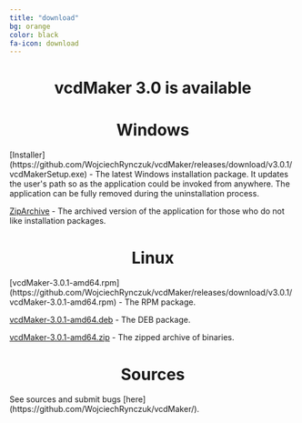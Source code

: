 ```yaml
---
title: "download"
bg: orange
color: black
fa-icon: download
---
```

<center><h1><b>vcdMaker 3.0 is available</b></h1></center>
<center><i class="fa fa-windows fa-4x" aria-hidden="true"></i><h1>Windows</h1></center>
[Installer](https://github.com/WojciechRynczuk/vcdMaker/releases/download/v3.0.1/vcdMakerSetup.exe) - The latest Windows installation package. It updates the user's path so as the application could be invoked from anywhere. The application can be fully removed during the uninstallation process.

[ZipArchive](https://github.com/WojciechRynczuk/vcdMaker/releases/download/v3.0.1/vcdMaker.zip) - The archived version of the application for those who do not like installation packages.
<center><i class="fa fa-linux fa-4x" aria-hidden="true"></i><h1>Linux</h1></center>
[vcdMaker-3.0.1-amd64.rpm](https://github.com/WojciechRynczuk/vcdMaker/releases/download/v3.0.1/vcdMaker-3.0.1-amd64.rpm) - The RPM package.

[vcdMaker-3.0.1-amd64.deb](https://github.com/WojciechRynczuk/vcdMaker/releases/download/v3.0.1/vcdMaker-3.0.1-amd64.deb) - The DEB package.

[vcdMaker-3.0.1-amd64.zip](https://github.com/WojciechRynczuk/vcdMaker/releases/download/v3.0.1/vcdMaker-3.0.1-amd64.zip) - The zipped archive of binaries.

<center><i class="fa fa-github fa-4x" aria-hidden="true"></i><h1>Sources</h1></center>
See sources and submit bugs [here](https://github.com/WojciechRynczuk/vcdMaker/).
